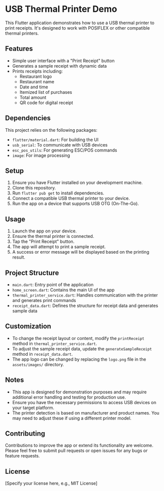 # USB Thermal Printer Demo

This Flutter application demonstrates how to use a USB thermal printer to print receipts. It's designed to work with POSIFLEX or other compatible thermal printers.

## Features

- Simple user interface with a "Print Receipt" button
- Generates a sample receipt with dynamic data
- Prints receipts including:
  - Restaurant logo
  - Restaurant name
  - Date and time
  - Itemized list of purchases
  - Total amount
  - QR code for digital receipt

## Dependencies

This project relies on the following packages:

- `flutter/material.dart`: For building the UI
- `usb_serial`: To communicate with USB devices
- `esc_pos_utils`: For generating ESC/POS commands
- `image`: For image processing

## Setup

1. Ensure you have Flutter installed on your development machine.
2. Clone this repository.
3. Run `flutter pub get` to install dependencies.
4. Connect a compatible USB thermal printer to your device.
5. Run the app on a device that supports USB OTG (On-The-Go).

## Usage

1. Launch the app on your device.
2. Ensure the thermal printer is connected.
3. Tap the "Print Receipt" button.
4. The app will attempt to print a sample receipt.
5. A success or error message will be displayed based on the printing result.

## Project Structure

- `main.dart`: Entry point of the application
- `home_screen.dart`: Contains the main UI of the app
- `thermal_printer_service.dart`: Handles communication with the printer and generates print commands
- `receipt_data.dart`: Defines the structure for receipt data and generates sample data

## Customization

- To change the receipt layout or content, modify the `printReceipt` method in `thermal_printer_service.dart`.
- To adjust the sample receipt data, update the `generateSampleReceipt` method in `receipt_data.dart`.
- The app logo can be changed by replacing the `logo.png` file in the `assets/images/` directory.

## Notes

- This app is designed for demonstration purposes and may require additional error handling and testing for production use.
- Ensure you have the necessary permissions to access USB devices on your target platform.
- The printer detection is based on manufacturer and product names. You may need to adjust these if using a different printer model.

## Contributing

Contributions to improve the app or extend its functionality are welcome. Please feel free to submit pull requests or open issues for any bugs or feature requests.

## License

[Specify your license here, e.g., MIT License]

